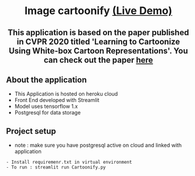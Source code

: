 <h1 align="center">Image cartoonify <a  href="https://cartoonify-streamlit.herokuapp.com/">(Live Demo)</a></h1>
<h2 align="center">


This application is based on the paper published in **CVPR 2020** titled **'Learning to Cartoonize Using White-box Cartoon Representations'**.
You can check out the paper [here](https://github.com/SystemErrorWang/White-box-Cartoonization/blob/master/paper/06791.pdf)

## About the application

- This Application is hosted on heroku cloud
- Front End developed with Streamlit
- Model uses tensorflow 1.x
- Postgresql for data storage

## Project setup

- note : make sure you have postgresql active on cloud and linked with application

```
- Install requiremenr.txt in virtual environment
- To run : streamlit run Cartoonify.py
```
